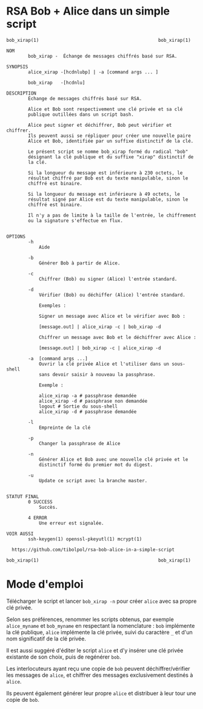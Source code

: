 # RSA Bob + Alice dans un simple script
```
bob_xirap(1)                                            bob_xirap(1)

NOM
        bob_xirap -  Échange de messages chiffrés basé sur RSA.

SYNOPSIS
        alice_xirap -[hcdnlubp] | -a [command args ... ]

        bob_xirap   -[hcdnlu]

DESCRIPTION
        Échange de messages chiffrés basé sur RSA.

        Alice et Bob sont respectivement une clé privée et sa clé
        publique outillées dans un script bash.

        Alice peut signer et déchiffrer, Bob peut vérifier et chiffrer.
        Ils peuvent aussi se répliquer pour créer une nouvelle paire
        Alice et Bob, identifiée par un suffixe distinctif de la clé.

        Le présent script se nomme bob_xirap formé du radical "bob"
        désignant la clé publique et du suffixe "xirap" distinctif de
        la clé.

        Si la longueur du message est inférieure à 230 octets, le
        résultat chiffré par Bob est du texte manipulable, sinon le
        chiffré est binaire.

        Si la longueur du message est inférieure à 49 octets, le
        résultat signé par Alice est du texte manipulable, sinon le
        chiffré est binaire.

        Il n'y a pas de limite à la taille de l'entrée, le chiffrement
        ou la signature s'effectue en flux.


OPTIONS
        -h
            Aide

        -b
            Générer Bob à partir de Alice.

        -c
            Chiffrer (Bob) ou signer (Alice) l'entrée standard.

        -d
            Vérifier (Bob) ou déchiffer (Alice) l'entrée standard.

            Exemples :

            Signer un message avec Alice et le vérifier avec Bob :

            [message.out] | alice_xirap -c | bob_xirap -d

            Chiffrer un message avec Bob et le déchiffrer avec Alice :

            [message.out] | bob_xirap -c | alice_xirap -d

        -a  [command args ...]
            Ouvrir la clé privée Alice et l'utiliser dans un sous-shell
            sans devoir saisir à nouveau la passphrase.

            Exemple :

            alice_xirap -a # passphrase demandée
            alice_xirap -d # passphrase non demandée
            logout # Sortie du sous-shell
            alice_xirap -d # passphrase demandée

        -l
            Empreinte de la clé

        -p
            Changer la passphrase de Alice

        -n
            Générer Alice et Bob avec une nouvelle clé privée et le
            distinctif formé du premier mot du digest.

        -u
            Update ce script avec la branche master.


STATUT FINAL
        0 SUCCESS
            Succès.

        4 ERROR
            Une erreur est signalée.

VOIR AUSSI
        ssh-keygen(1) openssl-pkeyutl(1) mcrypt(1)

  https://github.com/tibolpol/rsa-bob-alice-in-a-simple-script

bob_xirap(1)                                            bob_xirap(1)
```
# Mode d'emploi

Télécharger le script et lancer `bob_xirap -n` pour créer `alice` avec sa propre clé privée.

Selon ses préférences, renommer les scripts obtenus, par exemple `alice_myname` et `bob_myname` en respectant la nomenclature : `bob` implémente la clé publique, `alice` implémente la clé privée, suivi du caractère `_` et d'un nom significatif de la clé privée.

Il est aussi suggéré d'éditer le script `alice` et d'y insérer une clé privée existante de son choix, puis de regénérer `bob`.

Les interlocuteurs ayant reçu une copie de `bob` peuvent déchiffrer/vérifier les messages de `alice`, et chiffrer des messages exclusivement destinés à `alice`.

Ils peuvent également générer leur propre `alice` et distribuer à leur tour une copie de `bob`.
